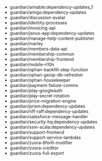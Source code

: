 - guardian/amiable:dependency-updates_1
- guardian/amigo:dependency-updates
- guardian/discussion-avatar
- guardian/identity-processes
- guardian/invoicing-api
- guardian/janus-app:dependency-updates
- guardian/manage-help-content-publisher
- guardian/marley
- guardian/members-data-api
- guardian/membership-common
- guardian/membership-frontend
- guardian/mobile-n10n
- guardian/ophan-backfill-step-function
- guardian/ophan-geoip-db-refresher
- guardian/ophan-housekeeper
- guardian/payment-failure-comms
- guardian/play-googleauth
- guardian/play-secret-rotation
- guardian/price-migration-engine
- guardian/prism:dependency-updates
- guardian/riff-raff:dependency-updates
- guardian/salesforce-message-handler
- guardian/security-hq:dependency-updates
- guardian/ssm-scala:dependency-updates
- guardian/support-frontend
- guardian/support-service-lambdas
- guardian/zuora-6for6-modifier
- guardian/zuora-creditor
- guardian/zuora-full-export
